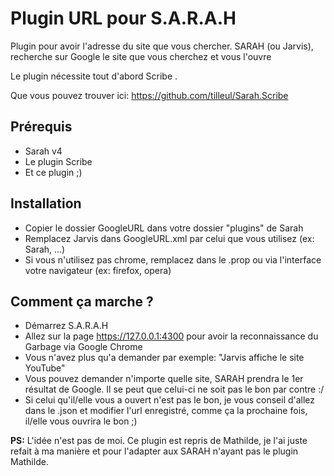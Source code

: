 Plugin URL pour S.A.R.A.H
==================================

Plugin pour avoir l'adresse du site que vous chercher.
SARAH (ou Jarvis), recherche sur Google le site que vous cherchez et vous l'ouvre

Le plugin nécessite tout d'abord Scribe .

Que vous pouvez trouver ici: https://github.com/tilleul/Sarah.Scribe

Prérequis
---------
- Sarah v4
- Le plugin Scribe
- Et ce plugin ;)

Installation
------------
- Copier le dossier GoogleURL dans votre dossier "plugins" de Sarah
- Remplacez Jarvis dans GoogleURL.xml par celui que vous utilisez (ex: Sarah, ...)
- Si vous n'utilisez pas chrome, remplacez dans le .prop ou via l'interface votre navigateur (ex: firefox, opera)

Comment ça marche ?
-------------------
- Démarrez S.A.R.A.H
- Allez sur la page https://127.0.0.1:4300 pour avoir la reconnaissance du Garbage via Google Chrome
- Vous n'avez plus qu'a demander par exemple: "Jarvis affiche le site YouTube"
- Vous pouvez demander n'importe quelle site, SARAH prendra le 1er résultat de Google. Il se peut que celui-ci ne soit pas le bon par contre :/
- Si celui qu'il/elle vous a ouvert n'est pas le bon, je vous conseil d'allez dans le .json et modifier l'url enregistré, comme ça la prochaine fois, il/elle vous ouvrira le bon ;)

**PS:** L'idée n'est pas de moi. Ce plugin est repris de Mathilde, je l'ai juste refait à ma manière et pour l'adapter aux SARAH n'ayant pas le plugin Mathilde.
